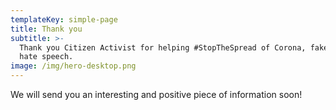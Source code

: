 ```yaml
---
templateKey: simple-page
title: Thank you
subtitle: >-
  Thank you Citizen Activist for helping #StopTheSpread of Corona, fake news and
  hate speech. 
image: /img/hero-desktop.png
---
```

We will send you an interesting and positive piece of information soon!